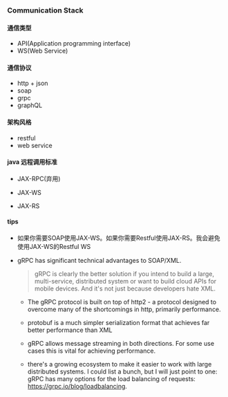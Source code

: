 ### Communication Stack

#### 通信类型

+ API(Application programming interface)
+ WS(Web Service)

#### 通信协议

+ http + json
+ soap
+ grpc
+ graphQL

#### 架构风格

+ restful
+ web service

#### java 远程调用标准

- JAX-RPC(弃用)

- JAX-WS

- JAX-RS

#### tips

+ 如果你需要SOAP使用JAX-WS。如果你需要Restful使用JAX-RS。我会避免使用JAX-WS的Restful WS

+ gRPC has significant technical advantages to SOAP/XML.

  > gRPC is clearly the better solution if you intend to build a large, multi-service, distributed system or want to build cloud APIs for mobile devices. And it's not just because developers hate XML.

  + The gRPC protocol is built on top of http2 - a protocol designed to overcome many of the shortcomings in http, primarily performance.

  + protobuf is a much simpler serialization format that achieves far better performance than XML

  + gRPC allows message streaming in both directions. For some use cases this is vital for achieving performance.

  +  there's a growing ecosystem to make it easier to work with large distributed systems. I could list a bunch, but I will just point to one: gRPC has many options for the load balancing of requests: <https://grpc.io/blog/loadbalancing>.